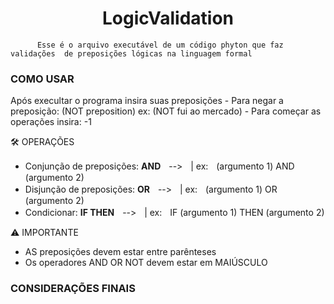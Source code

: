 <h1 align="center"> LogicValidation </h1>


          Esse é o arquivo executável de um código phyton que faz validações  de preposições lógicas na linguagem formal

<h3> COMO USAR </h3>
Após execultar o programa insira suas preposições
- Para negar  a preposição: (NOT preposition)   ex: (NOT fui ao mercado)
- Para começar as operações insira: -1

🛠️ OPERAÇÕES
- Conjunção de preposições: **AND**ㅤ-->ㅤ| ex:ㅤ(argumento 1) AND (argumento 2)
- Disjunção de preposições: **OR**ㅤ-->ㅤ| ex:ㅤ(argumento 1) OR (argumento 2)
- Condicionar: **IF THEN**ㅤ-->ㅤ| ex:ㅤIF (argumento 1) THEN (argumento 2)

⚠️ IMPORTANTE
- AS preposições devem estar entre parênteses
- Os operadores AND OR NOT devem estar em MAIÚSCULO

<h3> CONSIDERAÇÕES FINAIS </h3>
